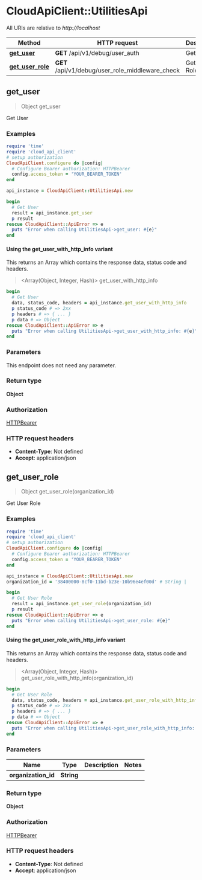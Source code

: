 # CloudApiClient::UtilitiesApi

All URIs are relative to *http://localhost*

| Method | HTTP request | Description |
| ------ | ------------ | ----------- |
| [**get_user**](UtilitiesApi.md#get_user) | **GET** /api/v1/debug/user_auth | Get User |
| [**get_user_role**](UtilitiesApi.md#get_user_role) | **GET** /api/v1/debug/user_role_middleware_check | Get User Role |


## get_user

> Object get_user

Get User

### Examples

```ruby
require 'time'
require 'cloud_api_client'
# setup authorization
CloudApiClient.configure do |config|
  # Configure Bearer authorization: HTTPBearer
  config.access_token = 'YOUR_BEARER_TOKEN'
end

api_instance = CloudApiClient::UtilitiesApi.new

begin
  # Get User
  result = api_instance.get_user
  p result
rescue CloudApiClient::ApiError => e
  puts "Error when calling UtilitiesApi->get_user: #{e}"
end
```

#### Using the get_user_with_http_info variant

This returns an Array which contains the response data, status code and headers.

> <Array(Object, Integer, Hash)> get_user_with_http_info

```ruby
begin
  # Get User
  data, status_code, headers = api_instance.get_user_with_http_info
  p status_code # => 2xx
  p headers # => { ... }
  p data # => Object
rescue CloudApiClient::ApiError => e
  puts "Error when calling UtilitiesApi->get_user_with_http_info: #{e}"
end
```

### Parameters

This endpoint does not need any parameter.

### Return type

**Object**

### Authorization

[HTTPBearer](../README.md#HTTPBearer)

### HTTP request headers

- **Content-Type**: Not defined
- **Accept**: application/json


## get_user_role

> Object get_user_role(organization_id)

Get User Role

### Examples

```ruby
require 'time'
require 'cloud_api_client'
# setup authorization
CloudApiClient.configure do |config|
  # Configure Bearer authorization: HTTPBearer
  config.access_token = 'YOUR_BEARER_TOKEN'
end

api_instance = CloudApiClient::UtilitiesApi.new
organization_id = '38400000-8cf0-11bd-b23e-10b96e4ef00d' # String | 

begin
  # Get User Role
  result = api_instance.get_user_role(organization_id)
  p result
rescue CloudApiClient::ApiError => e
  puts "Error when calling UtilitiesApi->get_user_role: #{e}"
end
```

#### Using the get_user_role_with_http_info variant

This returns an Array which contains the response data, status code and headers.

> <Array(Object, Integer, Hash)> get_user_role_with_http_info(organization_id)

```ruby
begin
  # Get User Role
  data, status_code, headers = api_instance.get_user_role_with_http_info(organization_id)
  p status_code # => 2xx
  p headers # => { ... }
  p data # => Object
rescue CloudApiClient::ApiError => e
  puts "Error when calling UtilitiesApi->get_user_role_with_http_info: #{e}"
end
```

### Parameters

| Name | Type | Description | Notes |
| ---- | ---- | ----------- | ----- |
| **organization_id** | **String** |  |  |

### Return type

**Object**

### Authorization

[HTTPBearer](../README.md#HTTPBearer)

### HTTP request headers

- **Content-Type**: Not defined
- **Accept**: application/json

